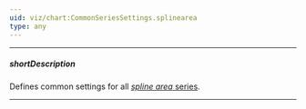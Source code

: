 ```yaml
---
uid: viz/chart:CommonSeriesSettings.splinearea
type: any
---
```

---
##### shortDescription
Defines common settings for all [*spline area* series](/api-reference/10%20UI%20Components/dxChart/5%20Series%20Types/SplineAreaSeries '/Documentation/ApiReference/UI_Components/dxChart/Series_Types/SplineAreaSeries/').

---
